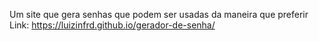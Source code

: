 Um site que gera senhas que podem ser usadas da maneira que preferir
Link: https://luizinfrd.github.io/gerador-de-senha/
